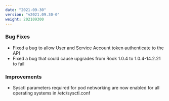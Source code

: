 ```yaml
---
date: "2021-09-30"
version: "v2021.09.30-0"
weight: 202109300
---
```


### <span class="label label-orange">Bug Fixes</span>
- Fixed a bug to allow User and Service Account token authenticate to the API
- Fixed a bug that could cause upgrades from Rook 1.0.4 to 1.0.4-14.2.21 to fail

### <span class="label label-blue">Improvements</span>
- Sysctl parameters required for pod networking are now enabled for all operating systems in /etc/sysctl.conf